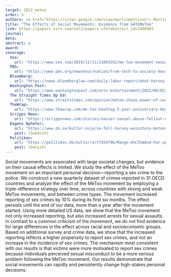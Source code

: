 ```yaml
---
target: 2022_metoo
order: 5
authors: <a href="https://sites.google.com/view/martinmattsson"> Martin Mattsson</a>
title: "The Effects of Social Movements: Evidence from &#35MeToo"
link: https://papers.ssrn.com/sol3/papers.cfm?abstract_id=3496903
journal:
meta:
abstract: y
award: 
coverage:  
  Vox:
    url: "https://www.vox.com/2019/12/11/21003592/me-too-movement-sexual-assault-crimes-reporting" 
  PBS:
    url: "https://www.pbs.org/newshour/nation/from-tech-to-society-how-weve-changed-in-a-decade" 
  Bloomberg:
    url: "https://news.bloomberglaw.com/daily-labor-report/what-harvey-weinsteins-guilty-verdict-means-for-metoo-movement?utm_source=rss&utm_medium=DLNW&utm_campaign=00000170-792b-dd9a-a7fd-7f6f5a480000"
  Washington Post: 
    url: "https://www.washingtonpost.com/arts-entertainment/2022/06/02/me-too-amber-heard-johnny-depp/"  
  The Straight Times Op Ed:
    url: "https://www.straitstimes.com/opinion/metoo-shows-power-of-social-movements"
  TheWrap: 
    url: "https://www.thewrap.com/me-too-hashtag-5-year-anniversary-beyond-hollywood-changes/"
  Scripps News:
    url: "https://scrippsnews.com/stories/nassar-sexual-abuse-fallout-doesn-t-end-with-his-sentencing/"
  Dagens Nyheter:
    url: "https://www.dn.se/kultur-noje/sa-foll-harvey-weinstein-metoos-huvudanklagade/"
    post: (Swedish)
  Politiken:
    url: "https://politiken.dk/kultur/art7559796/Mange-m%C3%A6nd-har-opdaget-at-de-opf%C3%B8rte-sig-gr%C3%A6nseoverskridende-uden-at-v%C3%A6re-klar-over-det"
    post: (Danish)
---
```

Social movements are associated with large societal changes, but evidence on their causal effects is limited. We study the effect of the MeToo movement on an important personal decision—reporting a sex crime to the police. We construct a new quarterly dataset of crimes reported in 31 OECD countries and analyze the effect of the MeToo movement by employing a triple-difference strategy over time, across countries with strong and weak MeToo movements, and between crime types. The movement increased reporting of sex crimes by 10% during its first six months. The effect persists until the end of our data, more than a year after the movement started. Using more detailed US data, we show that the MeToo movement not only increased reporting, but also increased arrests for sexual assaults. In contrast to a common criticism of the movement, we do not find evidence for large differences in the effect across racial and socioeconomic groups. Based on additional survey and crime data, we show that the increased reporting reflects a higher propensity to report sex crimes, and not an increase in the incidence of sex crimes. The mechanism most consistent with our results is that victims were more motivated to report sex crimes because individuals perceived sexual misconduct to be a more serious problem following the MeToo movement. Our results demonstrate that social movements can rapidly and persistently change high-stakes personal decisions. 
